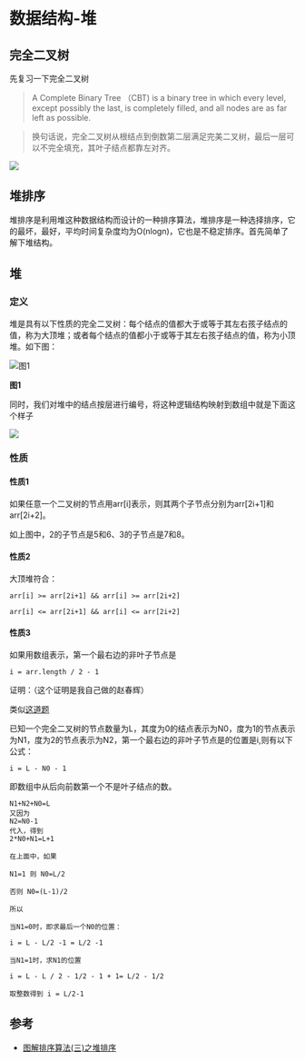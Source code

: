 # 数据结构-堆

## 完全二叉树

先复习一下完全二叉树

>A Complete Binary Tree （CBT) is a binary tree in which every level,
except possibly the last, is completely filled, and all nodes
are as far left as possible.

>换句话说，完全二叉树从根结点到倒数第二层满足完美二叉树，最后一层可以不完全填充，其叶子结点都靠左对齐。

![][3]


## 堆排序

堆排序是利用堆这种数据结构而设计的一种排序算法，堆排序是一种选择排序，它的最坏，最好，平均时间复杂度均为O(nlogn)，它也是不稳定排序。首先简单了解下堆结构。


## 堆

### 定义

堆是具有以下性质的完全二叉树：每个结点的值都大于或等于其左右孩子结点的值，称为大顶堆；或者每个结点的值都小于或等于其左右孩子结点的值，称为小顶堆。如下图：

![图1][1]

**图1**


同时，我们对堆中的结点按层进行编号，将这种逻辑结构映射到数组中就是下面这个样子



![][2]

### 性质

#### 性质1



如果任意一个二叉树的节点用arr[i]表示，则其两个子节点分别为arr[2i+1]和arr[2i+2]。

如上图中，2的子节点是5和6、3的子节点是7和8。

#### 性质2

大顶堆符合：
```
arr[i] >= arr[2i+1] && arr[i] >= arr[2i+2]  
```

```
arr[i] <= arr[2i+1] && arr[i] <= arr[2i+2]  
```

#### 性质3

如果用数组表示，第一个最右边的非叶子节点是

```
i = arr.length / 2 - 1
```

证明：（这个证明是我自己做的赵春辉）

类似[这道题][5]

已知一个完全二叉树的节点数量为L，其度为0的结点表示为N0，度为1的节点表示为N1，度为2的节点表示为N2，第一个最右边的非叶子节点是的位置是i,则有以下公式：
```
i = L - N0 - 1
```

即数组中从后向前数第一个不是叶子结点的数。

```
N1+N2+N0=L
又因为
N2=N0-1
代入，得到
2*N0+N1=L+1

在上面中，如果

N1=1 则 N0=L/2

否则 N0=(L-1)/2

所以

当N1=0时，即求最后一个N0的位置：

i = L - L/2 -1 = L/2 -1

当N1=1时，求N1的位置

i = L - L / 2 - 1/2 - 1 + 1= L/2 - 1/2

取整数得到 i = L/2-1
```


## 参考

- [图解排序算法(三)之堆排序][4]



[1]:../images/堆-1.png
[2]:../images/堆-数组-1.png
[3]:../images/完全二叉树-1.png
[4]:https://www.cnblogs.com/chengxiao/p/6129630.html
[5]:https://github.com/wardensky/blogs/blob/master/06.algorithm/04.%E6%A0%91%E7%9B%B8%E5%85%B3/%E6%95%B0%E6%8D%AE%E7%BB%93%E6%9E%84-%E4%BA%8C%E5%8F%89%E6%A0%91%E7%9A%84%E5%BA%A6.md#%E9%A2%98%E7%9B%AE1
